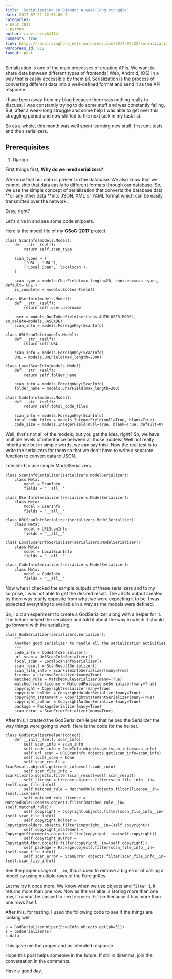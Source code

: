 ```yaml
---
title: 'Serialization in Django: A week-long struggle'
date: 2017-07-21 22:53:00 Z
categories:
- GSoC-2017
- python
author: ranvirsingh1114
comments: true
link: https://ranvirsinghprojects.wordpress.com/2017/07/22/serialization-a-week-long-struggle/
wordpress_id: 812
layout: post
---
```


Serialization is one of the main processes of creating APIs. We want to share data between different types of frontends( Web, Android, IOS) in a way that is easily accessible by them all. Serialization is the process of converting different data into a well-defined format and send it as the API response.

I have been away from my blog because there was nothing really to discuss. I was constantly trying to do some stuff and was constantly failing. But, after a week-long struggle and some help I was able to get over this struggling period and now shifted to the next task in my task list.

So as a whole, this month was well spent learning new stuff, first unit tests and then serializers.

## Prerequisites

1. Django

First things first, **Why do we need serializers?**

We know that our data is present in the database. We also know that we cannot ship that data easily to different formats through our database. So, we use the simple concept of serialization that converts the database data **or any other data **into JSON, XML or YAML format which can be easily transmitted over the network.

Easy, right?

Let's dive in and see some code snippets.

Here is the model file of my **GSoC-2017** project.

```
class ScanInfo(models.Model):
    def __str__(self):
        return self.scan_type

    scan_types = (
        ('URL', 'URL'),
        ('Local Scan', 'localscan'),
    )

    scan_type = models.CharField(max_length=20, choices=scan_types, default='URL')
    is_complete = models.BooleanField()

class UserInfo(models.Model):
    def __str__(self):
        return self.user.username

    user = models.OneToOneField(settings.AUTH_USER_MODEL, on_delete=models.CASCADE)
    scan_info = models.ForeignKey(ScanInfo)

class URLScanInfo(models.Model):
    def __str__(self):
        return self.URL

    scan_info = models.ForeignKey(ScanInfo)
    URL = models.URLField(max_length=2000)

class LocalScanInfo(models.Model):
    def __str__(self):
        return self.folder_name

    scan_info = models.ForeignKey(ScanInfo)
    folder_name = models.CharField(max_length=200)

class CodeInfo(models.Model):
    def __str__(self):
        return self.total_code_files

    scan_info = models.ForeignKey(ScanInfo)
    total_code_files = models.IntegerField(null=True, blank=True)
    code_size = models.IntegerField(null=True, blank=True, default=0)
```

Well, that's not all of the models, but you get the idea, right? So, we have multiple levels of inheritance between all those models( Well not really inheritance but in simple words, we can say this). Now the real test is to write the serializers for them so that we don't have to write a separate function to convert data to JSON.

I decided to use simple ModelSerializers.

```
class ScanInfoSerializer(serializers.ModelSerializer):
    class Meta:
        model = ScanInfo
        fields = '__all__'

class UserInfoSerializer(serializers.ModelSerializer):
    class Meta:
        model = UserInfo
        fields = '__all__'

class URLScanInfoSerializer(serializers.ModelSerializer):
    class Meta:
        model = URLScanInfo
        fields = '__all__'

class LocalScanInfoSerializer(serializers.ModelSerializer):
    class Meta:
        model = LocalScanInfo
        fields = '__all__'

class CodeInfoSerializer(serializers.ModelSerializer):
    class Meta:
        model = CodeInfo
        fields = '__all__'
```

Now when I checked the sample outputs of these serializers and to my surprise, I was not able to get the desired result. The JSON output created by them was totally opposite from what we were expecting it to be. I was expected everything to available in a way as the models were defined.

So, I did an experiment to create a GodSerializer along with a helper for it. The helper helped the serializer and told it about the way in which it should go forward with the serializing.

```
class GodSerializer(serializers.Serializer):
    """
    Another good serializer to handle all the serialization activities
    """
    code_info = CodeInfoSerializer()
    url_scan = UrlScanInfoSerializer()
    local_scan = LocalScanInfoSerializer()
    scan_result = ScanResultSerializer()
    scan_file_info = ScanFileInfoSerializer(many=True)
    license = LicenseSerializer(many=True)
    matched_rule = MatchedRuleSerializer(many=True)
    matched_rule_license = MatchedRuleLicenseSerializer(many=True)
    copyright = CopyrightSerializer(many=True)
    copyright_holder = CopyrightHolderSerializer(many=True)
    copyright_statement = CopyrightStatementSerializer(many=True)
    copyright_author = CopyrightAuthorSerializer(many=True)
    package = PackageSerializer(many=True)
    scan_error = ScanErrorSerializer(many=True)
```

After this, I created the GodSerializerHelper that helped the Serializer the way things were going to work. Here is the code for the helper.

```
class GodSerializerHelper(object):
    def __init__(self, scan_info):
        self.scan_info = scan_info
        self.code_info = CodeInfo.objects.get(scan_info=scan_info)
        self.url_scan = URLScanInfo.objects.get(scan_info=scan_info)
        self.local_scan = None
        self.scan_result = ScanResult.objects.get(code_info=self.code_info)
        self.scan_file_info = ScanFileInfo.objects.filter(scan_result=self.scan_result)
        self.license = License.objects.filter(scan_file_info__in=(self.scan_file_info))
        self.matched_rule = MatchedRule.objects.filter(license__in=(self.license))
        self.matched_rule_license = MatchedRuleLicenses.objects.filter(matched_rule__in=(self.matched_rule))
        self.copyright = Copyright.objects.filter(scan_file_info__in=(self.scan_file_info))
        self.copyright_holder = CopyrightHolders.objects.filter(copyright__in=(self.copyright))
        self.copyright_statement = CopyrightStatements.objects.filter(copyright__in=(self.copyright))
        self.copyright_author = CopyrightAuthor.objects.filter(copyright__in=(self.copyright))
        self.package = Package.objects.filter(scan_file_info__in=(self.scan_file_info))
        self.scan_error = ScanError.objects.filter(scan_file_info__in=(self.scan_file_info))
```

See the proper usage of `__in`, this is used to remove a big error of calling a model by using multiple rows of the ForeignKey.

Let me try it once more. We know when we use objects and `filter` it, it returns more than one row. Now as the variable is storing more than one row, it cannot be passed to next `objects.filter` because it has more than one rows itself.

After this, for testing, I used the following code to see if the things are looking well.

```
s = GodSerializerHelper(ScanInfo.objects.get(pk=51))
s = GodSerializer(s)
s.data
```

This gave me the proper and as intended response.

Hope this post helps someone in the future. If still in dilemma, join the conversation in the comments.

Have a good day.
